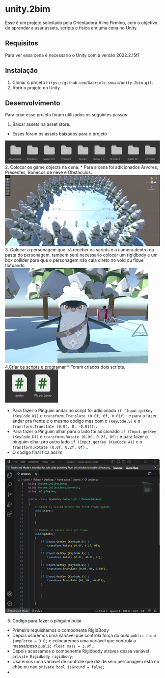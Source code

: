 # unity.2bim
Esse é um projeto solicitado pela Orientadora Aline Firmino, com o objetivo de aprender a usar assets, scripts e fisica em uma cena no Unity.

## Requisitos 
Para ver essa cena é necessario o Unity com a versão 2022.2.15f1

## Instalação 
1. Clonar o projeto `https://github.com/Gabriele-sousa/unity.2bim.git`.
2. Abrir o projeto no Unity.

## Desenvolvimento
Para criar esse projeto foram utilizados os seguintes passos:
1. Baixar assets na asset store.
 * Esses foram os assets baixados para o projeto
 <img src="img/3.png"/>
2. Colocar os game objects na cena.
 * Para a cena foi adicionados Arvores, Presentes, Bonecos de neve e Obstáculos.
 <img src="img/1.png"/>
3. Colocar o personagem que irá receber os scripts e a camera dentro da pasta do personagem, tambem será necessario colocar um rigidbody e um box collider para que o personagem não caia direto no void ou fique flutuando. 
 <img src="img/2.png"/>
4.Criar os scripts e programar
 * Foram criados dois scripts.
 <img src="img/4.png"/>
 
 * Para fazer o Pinguim andar no script foi adicionado `if (Input.getKey (KeyCode.W))` e `transform.Translate (0.0f, 0f, 0.01f);` e para o fazer andar pra frente e o mesmo código mas com o `(KeyCode.S)` e o `transform.Translate (0.0f, 0, -0.01f);`.
 * Para fazer o Pinguim olhar para o lado foi adicionado `if (Input.getKey (KeyCode.D))` e `transform.Rotate (0.0f, 0.2f, 0f);` e para fazer o pinguim olhar pro outro lado `if (Input.getKey (KeyCode.A))` e o `transform.Rotate (0.0f, 0.2f, 0f);`.
 * O código final fica assim 
 <img src="img/5.png"/>
 
 5. Código para fazer o pinguim pular
 * Primeiro requisitamos o componente RigidBody
 * Depois usaremos uma variável que controla força do pulo `public float jumpForce = 3.0;` e colocaremos uma variável que controla a massa/peso `public float mass = 3.0f;`.
 * Depois acessamos o compenente Rigidbody atráves dessa variável `private Rigidbody rigidbody;`
 * Usaremos uma variável de controle que diz de se o personagem está no chão ou não `private bool isGround = false;`
*
